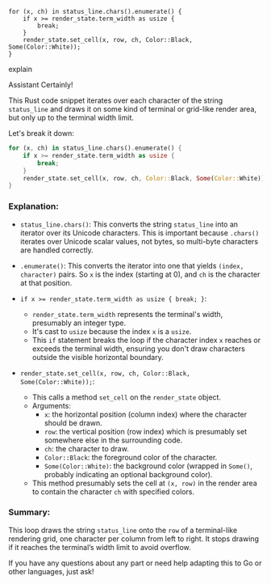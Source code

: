 


    for (x, ch) in status_line.chars().enumerate() {
        if x >= render_state.term_width as usize {
            break;
        }
        render_state.set_cell(x, row, ch, Color::Black, Some(Color::White));
    }

explain


Assistant
 Certainly!

This Rust code snippet iterates over each character of the string `status_line` and draws it on some kind of terminal or grid-like render area, but only up to the terminal width limit.

Let's break it down:

```rust
for (x, ch) in status_line.chars().enumerate() {
    if x >= render_state.term_width as usize {
        break;
    }
    render_state.set_cell(x, row, ch, Color::Black, Some(Color::White));
}
```

### Explanation:

- `status_line.chars()`: This converts the string `status_line` into an iterator over its Unicode characters. This is important because `.chars()` iterates over Unicode scalar values, not bytes, so multi-byte characters are handled correctly.

- `.enumerate()`: This converts the iterator into one that yields `(index, character)` pairs. So `x` is the index (starting at 0), and `ch` is the character at that position.

- `if x >= render_state.term_width as usize { break; }`:
  - `render_state.term_width` represents the terminal's width, presumably an integer type.
  - It's cast to `usize` because the index `x` is a `usize`.
  - This `if` statement breaks the loop if the character index `x` reaches or exceeds the terminal width, ensuring you don't draw characters outside the visible horizontal boundary.

- `render_state.set_cell(x, row, ch, Color::Black, Some(Color::White));`:
  - This calls a method `set_cell` on the `render_state` object.
  - Arguments:
    - `x`: the horizontal position (column index) where the character should be drawn.
    - `row`: the vertical position (row index) which is presumably set somewhere else in the surrounding code.
    - `ch`: the character to draw.
    - `Color::Black`: the foreground color of the character.
    - `Some(Color::White)`: the background color (wrapped in `Some()`, probably indicating an optional background color).
  - This method presumably sets the cell at `(x, row)` in the render area to contain the character `ch` with specified colors.

### Summary:

This loop draws the string `status_line` onto the `row` of a terminal-like rendering grid, one character per column from left to right. It stops drawing if it reaches the terminal’s width limit to avoid overflow.

If you have any questions about any part or need help adapting this to Go or other languages, just ask!